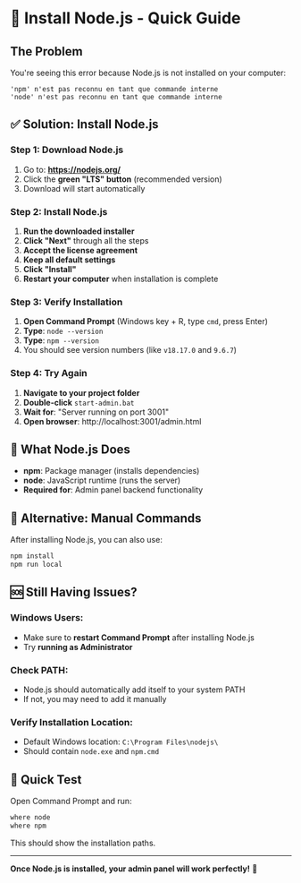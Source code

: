 # 🚀 Install Node.js - Quick Guide

## The Problem
You're seeing this error because Node.js is not installed on your computer:
```
'npm' n'est pas reconnu en tant que commande interne
'node' n'est pas reconnu en tant que commande interne
```

## ✅ Solution: Install Node.js

### Step 1: Download Node.js
1. Go to: **https://nodejs.org/**
2. Click the **green "LTS" button** (recommended version)
3. Download will start automatically

### Step 2: Install Node.js
1. **Run the downloaded installer**
2. **Click "Next"** through all the steps
3. **Accept the license agreement**
4. **Keep all default settings**
5. **Click "Install"**
6. **Restart your computer** when installation is complete

### Step 3: Verify Installation
1. **Open Command Prompt** (Windows key + R, type `cmd`, press Enter)
2. **Type**: `node --version`
3. **Type**: `npm --version`
4. You should see version numbers (like `v18.17.0` and `9.6.7`)

### Step 4: Try Again
1. **Navigate to your project folder**
2. **Double-click** `start-admin.bat`
3. **Wait for**: "Server running on port 3001"
4. **Open browser**: http://localhost:3001/admin.html

## 🎯 What Node.js Does
- **npm**: Package manager (installs dependencies)
- **node**: JavaScript runtime (runs the server)
- **Required for**: Admin panel backend functionality

## 🔧 Alternative: Manual Commands
After installing Node.js, you can also use:
```bash
npm install
npm run local
```

## 🆘 Still Having Issues?

### Windows Users:
- Make sure to **restart Command Prompt** after installing Node.js
- Try **running as Administrator**

### Check PATH:
- Node.js should automatically add itself to your system PATH
- If not, you may need to add it manually

### Verify Installation Location:
- Default Windows location: `C:\Program Files\nodejs\`
- Should contain `node.exe` and `npm.cmd`

## 📱 Quick Test
Open Command Prompt and run:
```bash
where node
where npm
```
This should show the installation paths.

---

**Once Node.js is installed, your admin panel will work perfectly!** 🎉